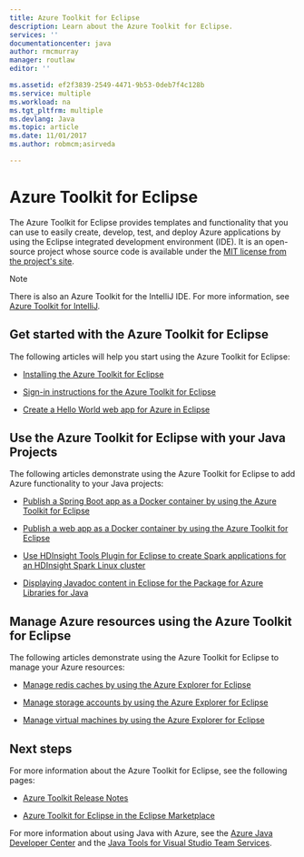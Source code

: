 ```yaml
---
title: Azure Toolkit for Eclipse
description: Learn about the Azure Toolkit for Eclipse.
services: ''
documentationcenter: java
author: rmcmurray
manager: routlaw
editor: ''

ms.assetid: ef2f3839-2549-4471-9b53-0deb7f4c128b
ms.service: multiple
ms.workload: na
ms.tgt_pltfrm: multiple
ms.devlang: Java
ms.topic: article
ms.date: 11/01/2017
ms.author: robmcm;asirveda

---
```


# Azure Toolkit for Eclipse
The Azure Toolkit for Eclipse provides templates and functionality that you can use to easily create, develop, test, and deploy Azure applications by using the Eclipse integrated development environment (IDE). It is an open-source project whose source code is available under the [MIT license from the project's site](https://github.com/microsoft/azure-tools-for-java).

> [!NOTE]
> There is also an Azure Toolkit for the IntelliJ IDE. For more information, see [Azure Toolkit for IntelliJ](../intellij/azure-toolkit-for-intellij.md).
> 
> 

## Get started with the Azure Toolkit for Eclipse
The following articles will help you start using the Azure Toolkit for Eclipse:

* [Installing the Azure Toolkit for Eclipse](azure-toolkit-for-eclipse-installation.md)

* [Sign-in instructions for the Azure Toolkit for Eclipse](azure-toolkit-for-eclipse-sign-in-instructions.md)

* [Create a Hello World web app for Azure in Eclipse](/azure/app-service-web/app-service-web-eclipse-create-hello-world-web-app)

## Use the Azure Toolkit for Eclipse with your Java Projects
The following articles demonstrate using the Azure Toolkit for Eclipse to add Azure functionality to your Java projects:

* [Publish a Spring Boot app as a Docker container by using the Azure Toolkit for Eclipse](azure-toolkit-for-eclipse-publish-spring-boot-docker-app.md)

* [Publish a web app as a Docker container by using the Azure Toolkit for Eclipse](azure-toolkit-for-eclipse-publish-as-docker-container.md)

* [Use HDInsight Tools Plugin for Eclipse to create Spark applications for an HDInsight Spark Linux cluster](/azure/hdinsight/hdinsight-apache-spark-eclipse-tool-plugin)

* [Displaying Javadoc content in Eclipse for the Package for Azure Libraries for Java](azure-toolkit-for-eclipse-displaying-javadoc-content-for-azure-libraries.md)

## Manage Azure resources using the Azure Toolkit for Eclipse
The following articles demonstrate using the Azure Toolkit for Eclipse to manage your Azure resources:

* [Manage redis caches by using the Azure Explorer for Eclipse](azure-toolkit-for-eclipse-managing-redis-caches-using-azure-explorer.md)

* [Manage storage accounts by using the Azure Explorer for Eclipse](azure-toolkit-for-eclipse-managing-storage-accounts-using-azure-explorer.md)

* [Manage virtual machines by using the Azure Explorer for Eclipse](azure-toolkit-for-eclipse-managing-virtual-machines-using-azure-explorer.md)

## Next steps

For more information about the Azure Toolkit for Eclipse, see the following pages:

* [Azure Toolkit Release Notes](https://github.com/Microsoft/azure-tools-for-java/releases)

* [Azure Toolkit for Eclipse in the Eclipse Marketplace](http://marketplace.eclipse.org/content/azure-toolkit-eclipse)

For more information about using Java with Azure, see the [Azure Java Developer Center](https://azure.microsoft.com/develop/java/) and the [Java Tools for Visual Studio Team Services](https://java.visualstudio.com/).

<!-- [!INCLUDE [azure-toolkit-for-eclipse-additional-resources](../includes/azure-toolkit-for-eclipse-additional-resources.md)] -->

<!-- URL List -->

[Azure Java Developer Center]: https://docs.microsoft.com/java/azure
[Java Tools for Visual Studio Team Services]: https://java.visualstudio.com/

<!-- Temporarily Deprecated URLs -->

<!-- [Deploying large deployments](azure-toolkit-for-eclipse-deploying-large-deployments.md) -->
<!-- [How to Maintain Session Data with Session Affinity]: http://go.microsoft.com/fwlink/?LinkID=699539 -->
<!-- [How to Use Co-located Caching]: http://go.microsoft.com/fwlink/?LinkID=699542 -->
<!-- [How to Use Dedicated Caching]: http://go.microsoft.com/fwlink/?LinkID=699543 -->
<!-- [How to Use JMS with AMQP 1.0 in Azure with Eclipse]: http://go.microsoft.com/fwlink/?LinkID=699544 -->
<!-- [How to Use SSL Offloading]: http://go.microsoft.com/fwlink/?LinkID=699545 -->
<!-- [SSL Offloading]: http://go.microsoft.com/fwlink/?LinkID=699549 -->
<!-- [Using the Azure Service Runtime Library in JSP]: http://go.microsoft.com/fwlink/?LinkID=699551 -->
<!-- [How to Authenticate Web Users with Azure Access Control Service Using Eclipse]: /azure/active-directory/active-directory-java-authenticate-users-access-control-eclipse.md -->
<!-- [Debug a Java Web App on Azure in Eclipse]: /azure/app-service-web/app-service-web-debug-java-web-app-in-eclipse.md -->
<!-- [Debugging Azure Applications in Eclipse]: azure-toolkit-for-eclipse-debugging-azure-applications.md -->

<!-- Legacy MSDN URL = https://msdn.microsoft.com/library/azure/hh694271.aspx -->
